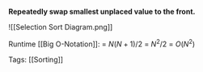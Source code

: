 **Repeatedly swap smallest unplaced value to the front.**

![[Selection Sort Diagram.png]]

Runtime [[Big O-Notation]]:
= $N(N+1)/2$
= $N^2/2$
= $O(N^2)$

Tags:
[[Sorting]]



